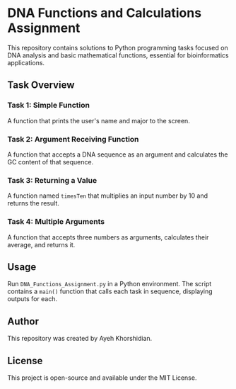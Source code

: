# DNA Functions and Calculations Assignment

This repository contains solutions to Python programming tasks focused on DNA analysis and basic mathematical functions, essential for bioinformatics applications.

## Task Overview

### Task 1: Simple Function
A function that prints the user's name and major to the screen.

### Task 2: Argument Receiving Function
A function that accepts a DNA sequence as an argument and calculates the GC content of that sequence.

### Task 3: Returning a Value
A function named `timesTen` that multiplies an input number by 10 and returns the result.

### Task 4: Multiple Arguments
A function that accepts three numbers as arguments, calculates their average, and returns it.

## Usage

Run `DNA_Functions_Assignment.py` in a Python environment. The script contains a `main()` function that calls each task in sequence, displaying outputs for each.

## Author
This repository was created by Ayeh Khorshidian.

## License
This project is open-source and available under the MIT License.

